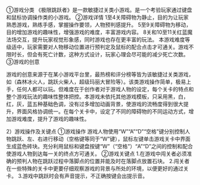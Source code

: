 ①游戏分类
《极限跳跃者》是一款敏捷过关类小游戏。是一个考验玩家通过键盘和鼠标协调操作类的小游戏。
②游戏详情
1至4关障碍物为静止，目的为让玩家熟悉游戏，熟练手感，掌握操作要领，人物预判感提升。
5至9关障碍物为移动，目的增加游戏的趣味性，增强游戏的难度，丰富游戏内容。
8关和10至11关红蓝魔法场交互，提升玩家视觉形象感，同时游戏也存在更丰富的玩法。
本游戏难度等级适中，玩家需要对人物移动位置进行预判定及鼠标的配合点击才可通关。游戏不限时长，但会有死亡计数，这种方式设计，玩家心理会尽可能的减少死亡次数。
③游戏的创意

游戏的创意来源于在某小游戏平台里，最热榜和评分榜等皆为该敏捷过关类游戏，如（森林冰火人，跳跃火柴人，超级玛丽大冒险等）。该类游戏操作简单，极易上手，任何人都可以玩。但难度在于创作者对于游戏人物的设定，每个关卡的特点和整个游戏玩法的趣味性整体把控。本游戏未依托其他游戏模板，只采用黑，白，红，灰，蓝五种基础色调，没有过多增加动画背景，使游戏的流畅度得到很大提升，界面风格协调统一。在每个关卡中，设定了不同的障碍物的不同运动方式，增加游戏难度，提升了游戏的趣味性。

2）游戏操作及关键点
①游戏操作
游戏人物使用“W”“A”“D”“空格”键分别控制人物跳跃、左、右进行移动（空格键等同于“W”键），鼠标左键单击游戏关卡中界面生成蓝色砖块。充分利用鼠标和键盘按键“W”（“空格”）“A”“D”之间的控制和配合使游戏人物到达每一关的终点方可通关。
②游戏关键点
1.在游戏中闯关者必须准确的预判人物在跳跃过程中落脚点的位置并能及时在落脚点放置石块。
2.闯关者在一些特殊的关卡中更要仔细观察游戏的背景与所处的环境，以便更好的通过关卡。
3.游戏中跳跃时会有声音提示，不正确按键会出提示音。